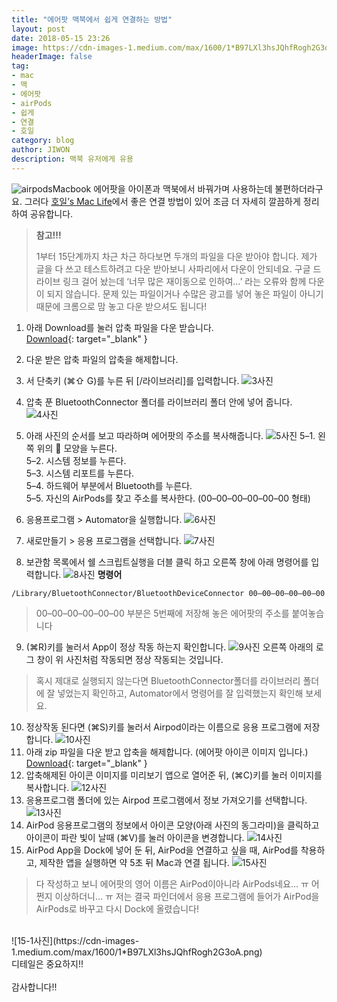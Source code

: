 ```yaml
---
title: "에어팟 맥북에서 쉽게 연결하는 방법"
layout: post
date: 2018-05-15 23:26
image: https://cdn-images-1.medium.com/max/1600/1*B97LXl3hsJQhfRogh2G3oA.png
headerImage: false
tag:
- mac
- 맥
- 에어팟
- airPods
- 쉽게
- 연결
- 호일
category: blog
author: JIWON
description: 맥북 유저에게 유용
---
```

![airpodsMacbook](https://cdn-images-1.medium.com/max/2000/0*4eCpwBR4zFGwDCxA.)
에어팟을 아이폰과 맥북에서 바꿔가며 사용하는데 불편하더라구요.
그러다 [호일’s Mac Life](https://m.blog.naver.com/javeri/221149175138)에서 좋은 연결 방법이 있어 조금 더 자세히 깔끔하게 정리하여 공유합니다.
> **참고!!!**
> 
> 1부터 15단계까지 차근 차근 하다보면 두개의 파일을 다운 받아야 합니다. 
제가 글을 다 쓰고 테스트하려고 다운 받아보니 사파리에서 다운이 안되네요.
구글 드라이브 링크 걸어 놨는데 ‘너무 많은 재이동으로 인하여…’ 라는 오류와 함께 다운이 되지 않습니다. 
문제 있는 파일이거나 수많은 광고를 넣어 놓은 파일이 아니기 때문에 크롬으로 맘 놓고 다운 받으셔도 됩니다!

1. 아래 Download를 눌러 압축 파일을 다운 받습니다.<br />
[Download](https://drive.google.com/file/d/1IWHZcPTbhJYckWSA-7moxMTahSHSk1ak/view?usp=sharing){: target="_blank" }

2. 다운 받은 압축 파일의 압축을 해제합니다.
3. 서 단축키 (⌘⇧ G)를 누른 뒤 [/라이브러리]를 입력합니다.
![3사진](https://cdn-images-1.medium.com/max/1600/1*lDIx_OqOSiM8Ml9gNX0sOA.png)
4. 압축 푼 BluetoothConnector 폴더를 라이브러리 폴더 안에 넣어 줍니다.
![4사진](https://cdn-images-1.medium.com/max/1600/1*nFWdb4w17HleXhWUM0yTMg.png)
5. 아래 사진의 순서를 보고 따라하며 에어팟의 주소를 복사해줍니다.
![5사진](https://cdn-images-1.medium.com/max/1600/1*ZNHmWghJNEx5nTL5Oa76_g.png)
5–1. 왼쪽 위의  모양을 누른다. <br />
5–2. 시스템 정보를 누른다. <br />
5–3. 시스템 리포트를 누른다. <br />
5–4. 하드웨어 부분에서 Bluetooth를 누른다.<br />
5–5. 자신의 AirPods를 찾고 주소를 복사한다. (00–00–00–00–00–00 형태)

6. 응용프로그램 > Automator을 실행합니다.
![6사진](https://cdn-images-1.medium.com/max/1600/1*7ui3AWswKQWmN8WklVePhg.png)
7. 새로만들기 > 응용 프로그램을 선택합니다.
![7사진](https://cdn-images-1.medium.com/max/1600/1*_nRRk8nBhYyXu0CAR16VUw.png)
8. 보관함 목록에서 쉘 스크립트실행을 더블 클릭 하고 오른쪽 창에 아래 명령어를 입력합니다.
![8사진](https://cdn-images-1.medium.com/max/1600/1*m02KGutsEmCgU2PNcY4LrQ.png)
**명령어** 
```
/Library/BluetoothConnector/BluetoothDeviceConnector 00–00–00–00–00–00
```
> 00–00–00–00–00–00 부분은 5번째에 저장해 놓은 에어팟의 주소를 붙여놓습니다
9. (⌘R)키를 눌러서 App이 정상 작동 하는지 확인합니다.
![9사진](https://cdn-images-1.medium.com/max/1600/1*C8avYPRQTEtslKLuS8Rgsw.png)
오른쪽 아래의 로그 창이 위 사진처럼 작동되면 정상 작동되는 것입니다.
> 혹시 제대로 실행되지 않는다면 BluetoothConnector폴더를 라이브러리 폴더에 잘 넣었는지 확인하고, Automator에서 명령어를 잘 입력했는지 확인해 보세요.
10. 정상작동 된다면 (⌘S)키를 눌러서 Airpod이라는 이름으로 응용 프로그램에 저장 합니다.
![10사진](https://cdn-images-1.medium.com/max/1600/1*7rV3SAmi3Nk0p14JzvStOg.png)
11. 아래 zip 파일을 다운 받고 압축을 해제합니다. (에어팟 아이콘 이미지 입니다.)
[Download](https://drive.google.com/file/d/1qb18XoAcL57YcvwA50ZSzaIyezZenJsH/view?usp=sharing){: target="_blank" }
12. 압축해제된 아이콘 이미지를 미리보기 앱으로 열어준 뒤, (⌘C)키를 눌러 이미지를 복사합니다.
![12사진](https://cdn-images-1.medium.com/max/1600/1*uJr7ZGakQ9Tgg7_t7ddFeQ.png)
13. 응용프로그램 폴더에 있는 Airpod 프로그램에서 정보 가져오기를 선택합니다.
![13사진](https://cdn-images-1.medium.com/max/1600/1*dAy7IyvY15ob_5xd9M5xaQ.png)
14. AirPod 응용프로그램의 정보에서 아이콘 모양(아래 사진의 동그라미)을 클릭하고 아이콘이 파란 빛이 날때 (⌘V)를 눌러 아이콘을 변경합니다.
![14사진](https://cdn-images-1.medium.com/max/1600/1*PzPKyglAjpfekQWIZ_tm6Q.jpeg)
15. AirPod App을 Dock에 넣어 둔 뒤, AirPod을 연결하고 싶을 때, AirPod를 착용하고, 제작한 앱을 실행하면 약 5초 뒤 Mac과 연결 됩니다.
![15사진](https://cdn-images-1.medium.com/max/1600/1*NR3XskBDoul_K7o9NzBWPA.png)
> 다 작성하고 보니 에어팟의 영어 이름은 AirPod이아니라 AirPods네요… ㅠ
어쩐지 이상하더니… ㅠ
저는 결국 파인더에서 응용 프로그램에 들어가 AirPod을 AirPods로 바꾸고 다시 Dock에 올렸습니다!

<br />
![15-1사진](https://cdn-images-1.medium.com/max/1600/1*B97LXl3hsJQhfRogh2G3oA.png)
<figcaption class="caption">디테일은 중요하지!!</figcaption> <br />
감사합니다!!